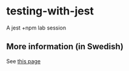 # testing-with-jest
A jest +npm lab session

## More information (in Swedish)
See [this page](http://mah-dv.github.io/courses/da344a-da355a/exercises/ex11.html) 
